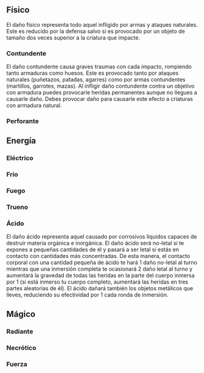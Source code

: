 ## Físico

El daño físico representa todo aquel infligido por armas y ataques naturales. Este es reducido por la defensa salvo si es provocado por un objeto de tamaño dos veces superior a la criatura que impacte.

### Contundente

El daño contundente causa graves traumas con cada impacto, rompiendo tanto armaduras como huesos. Este es provocado tanto por ataques naturales (puñetazos, patadas, agarres) como por armas contundentes (martillos, garrotes, mazas). Al infligir daño contundente contra un objetivo con armadura puedes provocarle heridas permanentes aunque no llegues a causarle daño. Debes provocar daño para causarle este efecto a criaturas con armadura natural.

### Perforante



## Energía

### Eléctrico

### Frío

### Fuego

### Trueno

### Ácido

El daño ácido representa aquel causado por corrosivos líquidos capaces de destruir materia orgánica e inorgánica. El daño ácido será no-letal si te expones a pequeñas cantidades de él y pasará a ser letal si estás en contacto con cantidades más concentradas. De esta manera, el contacto corporal con una cantidad pequeña de ácido te hará 1 daño no-letal al turno mientras que una inmersión completa te ocasionará 2 daño letal al turno y aumentará la gravedad de todas las heridas en la parte del cuerpo inmersa por 1 (si está inmerso tu cuerpo completo, aumentará las heridas en tres partes aleatorias de él). El ácido dañará también los objetos metálicos que lleves, reduciendo su efectividad por 1 cada ronda de inmersión.

## Mágico

### Radiante

### Necrótico

### Fuerza